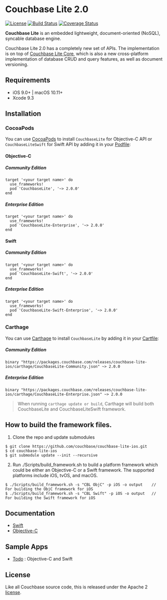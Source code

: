 
# Couchbase Lite 2.0

[![License](https://img.shields.io/badge/License-Apache%202.0-blue.svg)](https://opensource.org/licenses/Apache-2.0) [![Build Status](https://travis-ci.org/couchbase/couchbase-lite-ios.svg?branch=master)](https://travis-ci.org/couchbase/couchbase-lite-ios) [![Coverage Status](https://coveralls.io/repos/github/couchbase/couchbase-lite-ios/badge.svg?branch=master)](https://coveralls.io/github/couchbase/couchbase-lite-ios?branch=master)

**Couchbase Lite** is an embedded lightweight, document-oriented (NoSQL), syncable database engine.

Couchbase Lite 2.0 has a completely new set of APIs. The implementation is on top of [Couchbase Lite Core](https://github.com/couchbase/couchbase-lite-core), which is also a new cross-platform implementation of database CRUD and query features, as well as document versioning.


## Requirements
- iOS 9.0+ | macOS 10.11+
- Xcode 9.3


## Installation

### CocoaPods

You can use [CocoaPods](https://cocoapods.org/) to install `CouchbaseLite` for Objective-C API or `CouchbaseLiteSwift` for Swift API by adding it in your [Podfile](https://guides.cocoapods.org/using/the-podfile.html):

#### Objective-C

##### Community Edition
```
target '<your target name>' do
  use_frameworks!
  pod 'CouchbaseLite', '~> 2.0.0'
end
```

##### Enterprise Edition
```
target '<your target name>' do
  use_frameworks!
  pod 'CouchbaseLite-Enterprise', '~> 2.0.0'
end
```

#### Swift

##### Community Edition
```
target '<your target name>' do
  use_frameworks!
  pod 'CouchbaseLite-Swift', '~> 2.0.0'
end
```

##### Enterprise Edition
```
target '<your target name>' do
  use_frameworks!
  pod 'CouchbaseLite-Swift-Enterprise', '~> 2.0.0'
end
```

### Carthage

You can use [Carthage](https://github.com/Carthage/Carthage) to install `CouchbaseLite` by adding it in your [Cartfile](https://github.com/Carthage/Carthage/blob/master/Documentation/Artifacts.md#cartfile):

##### Community Edition
```
binary "https://packages.couchbase.com/releases/couchbase-lite-ios/carthage/CouchbaseLite-Community.json" ~> 2.0.0
```

##### Enterprise Edition
```
binary "https://packages.couchbase.com/releases/couchbase-lite-ios/carthage/CouchbaseLite-Enterprise.json" ~> 2.0.0
```

> When running `carthage update or build`, Carthage will build both CouchbaseLite and CouchbaseLiteSwift framework.

## How to build the framework files.

1. Clone the repo and update submodules

```
$ git clone https://github.com/couchbase/couchbase-lite-ios.git
$ cd couchbase-lite-ios
$ git submodule update --init --recursive
```

2. Run ./Scripts/build_framework.sh to build a platform framework which could be either an Objective-C or a Swift framework. The supported platforms include iOS, tvOS, and macOS.

```
$ ./Scripts/build_framework.sh -s "CBL ObjC" -p iOS -o output    // For building the ObjC framework for iOS
$ ./Scripts/build_framework.sh -s "CBL Swift" -p iOS -o output   // For building the Swift framework for iOS
```

## Documentation

- [Swift](https://developer.couchbase.com/documentation/mobile/2.0/couchbase-lite/swift.html)
- [Objective-C](https://developer.couchbase.com/documentation/mobile/2.0/couchbase-lite/objc.html)

## Sample Apps

- [Todo](https://github.com/couchbaselabs/mobile-training-todo) : Objective-C and Swift


## License

Like all Couchbase source code, this is released under the Apache 2 [license](LICENSE).
